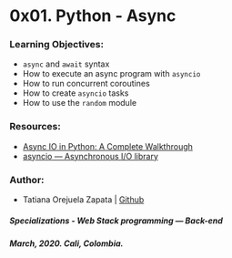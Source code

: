 # 0x01. Python - Async

### Learning Objectives:
* `async` and `await` syntax
* How to execute an async program with `asyncio`
* How to run concurrent coroutines
* How to create `asyncio` tasks
* How to use the `random` module

### Resources:
* [Async IO in Python: A Complete Walkthrough](https://realpython.com/async-io-python/)
* [asyncio — Asynchronous I/O library](https://docs.python.org/3/library/asyncio.html)

### Author:
* Tatiana Orejuela Zapata | [Github](https://github.com/tatsOre)

##### Specializations - Web Stack programming ― Back-end
##### March, 2020. Cali, Colombia.
